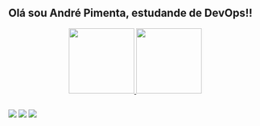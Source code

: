 ## Olá sou André Pimenta, estudande de DevOps!!
<div align="center" dir="auto">
<a href="https://github.com/AndrePmenta">
<img height="130" src="https://github-readme-stats.vercel.app/api?username=AndrePmenta&show_icons=true&theme=dark&include_all_commits=true&count_private=true"/>
<img height="130" src="https://github-readme-stats.vercel.app/api/top-langs/?username=AndrePmenta&layout=compact&langs_count=7&theme=dark"/>
</div>

##
 
<div> 
<a href = "mailto:andrepimentagomes@gmail.com"><img src="https://img.shields.io/badge/-Gmail-%23333?style=for-the-badge&logo=gmail&logoColor=white" target="_blank"></a>
<a href="https://www.linkedin.com/in/andré-pimenta-gomes-07064b241/" target="_blank"><img src="https://img.shields.io/badge/-LinkedIn-%230077B5?style=for-the-badge&logo=linkedin&logoColor=white" target="_blank"></a> 
<a href="https://twitter.com/AndrePimentag" target="_blank"><img src="https://img.shields.io/badge/Twitter-1DA1F2?style=for-the-badge&logo=twitter&logoColor=white" target="_blank"></a> 
</div>
